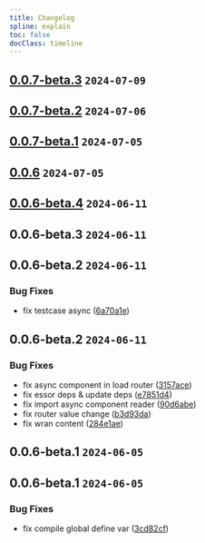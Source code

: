 ```yaml
---
title: Changelog
spline: explain
toc: false
docClass: timeline
---
```


## [0.0.7-beta.3](https://github.com/estjs/essor-router/compare/v0.0.7-beta.2...v0.0.7-beta.3) `2024-07-09`




## [0.0.7-beta.2](https://github.com/estjs/essor-router/compare/v0.0.7-beta.1...v0.0.7-beta.2) `2024-07-06`




## [0.0.7-beta.1](https://github.com/estjs/essor-router/compare/v0.0.6...v0.0.7-beta.1) `2024-07-05`




## [0.0.6](https://github.com/estjs/essor-router/compare/v0.0.6-beta.4...v0.0.6) `2024-07-05`




## [0.0.6-beta.4](https://github.com/estjs/essor-router/compare/v0.0.6-beta.3...v0.0.6-beta.4) `2024-06-11`




## 0.0.6-beta.3 `2024-06-11`




## 0.0.6-beta.2 `2024-06-11`


### Bug Fixes

* fix testcase async ([6a70a1e](https://github.com/estjs/essor-router/commit/6a70a1e9ad144d34b30566e9925548494f4efbe1))




## 0.0.6-beta.2 `2024-06-11`


### Bug Fixes

* fix async component in load router ([3157ace](https://github.com/estjs/essor-router/commit/3157ace4de25ac96d9710945a93a65ef9bb252ea))
* fix essor deps & update deps ([e7851d4](https://github.com/estjs/essor-router/commit/e7851d471693e973e46e66a969b6beb600cb6df7))
* fix import async component reader ([90d6abe](https://github.com/estjs/essor-router/commit/90d6abe69bff4261affaa4348f29d3789f74deb9))
* fix router value change ([b3d93da](https://github.com/estjs/essor-router/commit/b3d93da91162b3b590186767e11d1e2a41400713))
* fix wran content ([284e1ae](https://github.com/estjs/essor-router/commit/284e1ae2c1745618ed9520b493dc369dedd97bb2))




## 0.0.6-beta.1 `2024-06-05`




## 0.0.6-beta.1 `2024-06-05`


### Bug Fixes

* fix compile global define var ([3cd82cf](https://github.com/estjs/essor-router/commit/3cd82cfbc36e335be0b61ebac69d436c471406a9))



